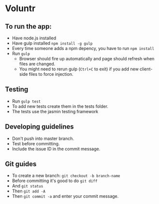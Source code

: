 # Voluntr

## To run the app:

- Have node.js installed
- Have gulp installed `npm install -g gulp`
- Every time someone adds a npm depency, you have to run `npm install`
- Run `gulp`
  - Browser should fire up automatically and page should refresh when files are changed.
  - You might need to rerun gulp (`Ctrl+C` to exit) if you add new client-side files to force injection.

## Testing
- Run `gulp test`
- To add new tests create them in the tests folder.
- The tests use the jasmin testing framework

## Developing guidelines

- Don't push into master branch.
- Test before committing.
- Include the issue ID in the commit message.

## Git guides

- To create a new branch: `git checkout -b branch-name`
- Before committing it's good to do `git diff`
- And `git status`
- Then `git add -A`
- Then `git commit -a` and enter your commit message.
